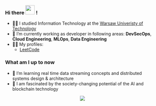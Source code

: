 ### Hi there <img src="https://media.giphy.com/media/hvRJCLFzcasrR4ia7z/giphy.gif" width="30"> !

<!--
**gardnerdev/gardnerdev** is a ✨ _special_ ✨ repository because its `README.md` (this file) appears on your GitHub profile.

Here are some ideas to get you started:
-->
- :man_student: I studied Information Technology at the [Warsaw Univeristy of Technology](https://www.pw.edu.pl/engpw)
- 🔭 I’m currently working as developer in following areas: **DevSecOps**, **Cloud Engineering**, **MLOps**, **Data Engineering**
- :man_technologist: My profiles:
  * [LeetCode](https://leetcode.com/gardnertechhq/)

### What am I up to now
- 🌱 I’m learning real time data streaming concepts and distributed systems design & architecture
-  :link: I am fascinated by the society-changing potential of the  AI and blockchain technology

<p align="center">
  <img src="https://github-readme-stats.vercel.app/api?username=gardnertechhq&show_icons=true&custom_title=Github%20Stats&theme=dracula">
</p>
